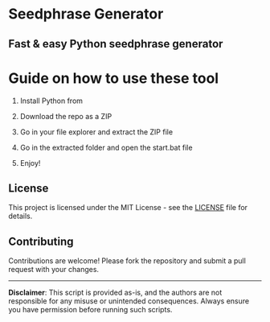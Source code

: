 # Seedphrase Generator 

## Fast & easy Python seedphrase generator
 
# Guide on how to use these tool 

1. Install Python from

2. Download the repo as a ZIP 

3. Go in your file explorer and extract the ZIP file
  
4. Go in the extracted folder and open the start.bat file

5. Enjoy! 
  
## License

This project is licensed under the MIT License - see the [LICENSE](LICENSE) file for details. 
   
## Contributing

Contributions are welcome! Please fork the repository and submit a pull request with your changes.    
 
--- 
 
**Disclaimer**: This script is provided as-is, and the authors are not responsible for any misuse or unintended consequences. Always ensure you have permission before running such scripts.
